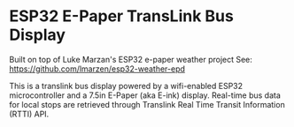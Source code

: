 # ESP32 E-Paper TransLink Bus Display

Built on top of Luke Marzan's ESP32 e-paper weather project
See: https://github.com/lmarzen/esp32-weather-epd

This is a translink bus display powered by a wifi-enabled ESP32 microcontroller and a 7.5in E-Paper (aka E-ink) display. Real-time bus data for local stops are retrieved through Translink Real Time Transit Information (RTTI) API.